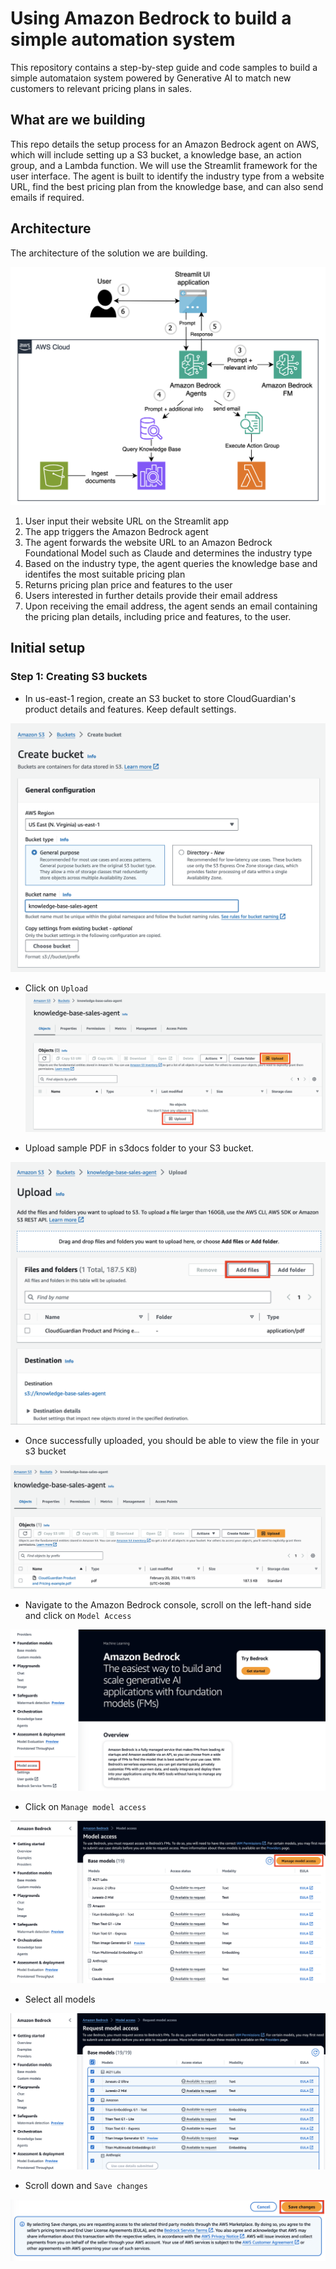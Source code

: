 # Using Amazon Bedrock to build a simple automation system 

This repository contains a step-by-step guide and code samples to build a simple automataion system powered by Generative AI to match new customers to relevant pricing plans in sales.

## What are we building
This repo details the setup process for an Amazon Bedrock agent on AWS, which will include setting up a S3 bucket, a knowledge base, an action group, and a Lambda function. We will use the Streamlit framework for the user interface. The agent is built to identify the industry type from a website URL, find the best pricing plan from the knowledge base, and can also send emails if required.

## Architecture

The architecture of the solution we are building.

![Architecture Diagram](images/br-sales-agent-arch.png)

1. User input their website URL on the Streamlit app
2. The app triggers the Amazon Bedrock agent
3. The agent forwards the website URL to an Amazon Bedrock Foundational Model such as Claude and determines the industry type
4. Based on the industry type, the agent queries the knowledge base and identifes the most suitable pricing plan
5. Returns pricing plan price and features to the user
6. Users interested in further details provide their email address
7. Upon receiving the email address, the agent sends an email containing the pricing plan details, including price and features, to the user.

## Initial setup

### Step 1: Creating S3 buckets
- In us-east-1 region, create an S3 bucket to store CloudGuardian's product details and features. Keep default settings.

![Create S3 bucket](images/create-s3-bucket.png)

- Click on `Upload`
![Upload button](images/upload-on-s3.png)

- Upload sample PDF in s3docs folder to your S3 bucket.

![Upload PDF](images/add-pdf-s3.png)

- Once successfully uploaded, you should be able to view the file in your s3 bucket

![View S3 files](images/view-files-s3.png)

- Navigate to the Amazon Bedrock console, scroll on the left-hand side and click on `Model Access`

![Model Access](images/br-console.png)

- Click on `Manage model access`

![Manage model access](images/manage-model-access.png)

- Select all models

![Select models](images/select-models.png)

- Scroll down and `Save changes`

![Save changes](images/br-save-changes.png)




